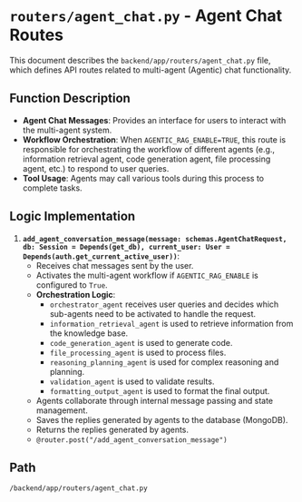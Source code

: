# `routers/agent_chat.py` - Agent Chat Routes

This document describes the `backend/app/routers/agent_chat.py` file, which defines API routes related to multi-agent (Agentic) chat functionality.

## Function Description
*   **Agent Chat Messages**: Provides an interface for users to interact with the multi-agent system.
*   **Workflow Orchestration**: When `AGENTIC_RAG_ENABLE=TRUE`, this route is responsible for orchestrating the workflow of different agents (e.g., information retrieval agent, code generation agent, file processing agent, etc.) to respond to user queries.
*   **Tool Usage**: Agents may call various tools during this process to complete tasks.

## Logic Implementation
1.  **`add_agent_conversation_message(message: schemas.AgentChatRequest, db: Session = Depends(get_db), current_user: User = Depends(auth.get_current_active_user))`**:
    *   Receives chat messages sent by the user.
    *   Activates the multi-agent workflow if `AGENTIC_RAG_ENABLE` is configured to `True`.
    *   **Orchestration Logic**:
        *   `orchestrator_agent` receives user queries and decides which sub-agents need to be activated to handle the request.
        *   `information_retrieval_agent` is used to retrieve information from the knowledge base.
        *   `code_generation_agent` is used to generate code.
        *   `file_processing_agent` is used to process files.
        *   `reasoning_planning_agent` is used for complex reasoning and planning.
        *   `validation_agent` is used to validate results.
        *   `formatting_output_agent` is used to format the final output.
    *   Agents collaborate through internal message passing and state management.
    *   Saves the replies generated by agents to the database (MongoDB).
    *   Returns the replies generated by agents.
    *   `@router.post("/add_agent_conversation_message")`

## Path
`/backend/app/routers/agent_chat.py`